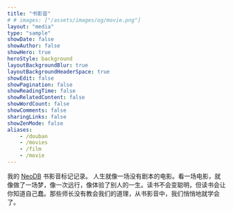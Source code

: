 ```yaml
---
title: "书影音"
# # images: ["/assets/images/og/movie.png"]
layout: "media"
type: "sample"
showDate: false
showAuthor: false
showHero: true
heroStyle: background
layoutBackgroundBlur: true
layoutBackgroundHeaderSpace: true
showEdit: false
showPagination: false
showReadingTime: false
showRelatedContent: false
showWordCount: false
showComments: false
sharingLinks: false
showZenMode: false
aliases:
    - /douban
    - /movies
    - /film
    - /movie
---
```


我的 [NeoDB](https://neodb.social/users/eallion/) 书影音标记记录。
人生就像一场没有剧本的电影。看一场电影，就像做了一场梦，像一次远行，像体验了别人的一生。读书不会变聪明，但读书会让你知道自己蠢。那些师长没有教会我们的道理，从书影音中，我们悄悄地就学会了。
